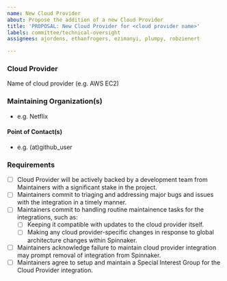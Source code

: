 ```yaml
---
name: New Cloud Provider
about: Propose the addition of a new Cloud Provider
title: 'PROPOSAL: New Cloud Provider for <cloud provider name>'
labels: committee/technical-oversight
assignees: ajordens, ethanfrogers, ezimanyi, plumpy, robzienert

---
```


### Cloud Provider

Name of cloud provider (e.g. AWS EC2)

### Maintaining Organization(s)

- e.g. Netflix

#### Point of Contact(s)

- e.g. (at)github_user

### Requirements

- [ ] Cloud Provider will be actively backed by a development team from Maintainers with a significant stake in the project.
- [ ] Maintainers commit to triaging and addressing major bugs and issues with the integration in a timely manner.
- [ ] Maintainers commit to handling routine maintainence tasks for the integrations, such as:
  - [ ] Keeping it compatible with updates to the cloud provider itself.
  - [ ] Making any cloud provider-specific changes in response to global architecture changes within Spinnaker.
- [ ] Maintainers acknowledge failure to maintain cloud provider integration may prompt removal of integration from Spinnaker.
- [ ] Maintainers agree to setup and maintain a Special Interest Group for the Cloud Provider integration.

